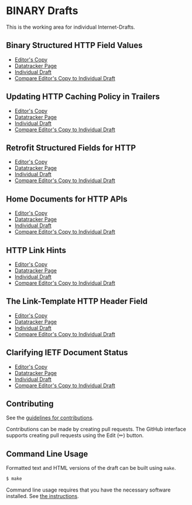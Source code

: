 # BINARY Drafts

This is the working area for individual Internet-Drafts.

## Binary Structured HTTP Field Values

* [Editor's Copy](https://mnot.github.io/I-D/#go.draft-nottingham-binary-structured-headers.html)
* [Datatracker Page](https://datatracker.ietf.org/doc/draft-nottingham-binary-structured-headers)
* [Individual Draft](https://datatracker.ietf.org/doc/html/draft-nottingham-binary-structured-headers)
* [Compare Editor's Copy to Individual Draft](https://mnot.github.io/I-D/#go.draft-nottingham-binary-structured-headers.diff)

## Updating HTTP Caching Policy in Trailers

* [Editor's Copy](https://mnot.github.io/I-D/#go.draft-nottingham-cache-trailers.html)
* [Datatracker Page](https://datatracker.ietf.org/doc/draft-nottingham-cache-trailers)
* [Individual Draft](https://datatracker.ietf.org/doc/html/draft-nottingham-cache-trailers)
* [Compare Editor's Copy to Individual Draft](https://mnot.github.io/I-D/#go.draft-nottingham-cache-trailers.diff)

## Retrofit Structured Fields for HTTP

* [Editor's Copy](https://mnot.github.io/I-D/#go.draft-nottingham-http-structure-retrofit.html)
* [Datatracker Page](https://datatracker.ietf.org/doc/draft-nottingham-http-structure-retrofit)
* [Individual Draft](https://datatracker.ietf.org/doc/html/draft-nottingham-http-structure-retrofit)
* [Compare Editor's Copy to Individual Draft](https://mnot.github.io/I-D/#go.draft-nottingham-http-structure-retrofit.diff)

## Home Documents for HTTP APIs

* [Editor's Copy](https://mnot.github.io/I-D/#go.draft-nottingham-json-home.html)
* [Datatracker Page](https://datatracker.ietf.org/doc/draft-nottingham-json-home)
* [Individual Draft](https://datatracker.ietf.org/doc/html/draft-nottingham-json-home)
* [Compare Editor's Copy to Individual Draft](https://mnot.github.io/I-D/#go.draft-nottingham-json-home.diff)

## HTTP Link Hints

* [Editor's Copy](https://mnot.github.io/I-D/#go.draft-nottingham-link-hint.html)
* [Datatracker Page](https://datatracker.ietf.org/doc/draft-nottingham-link-hint)
* [Individual Draft](https://datatracker.ietf.org/doc/html/draft-nottingham-link-hint)
* [Compare Editor's Copy to Individual Draft](https://mnot.github.io/I-D/#go.draft-nottingham-link-hint.diff)

## The Link-Template HTTP Header Field

* [Editor's Copy](https://mnot.github.io/I-D/#go.draft-nottingham-link-template.html)
* [Datatracker Page](https://datatracker.ietf.org/doc/draft-nottingham-link-template)
* [Individual Draft](https://datatracker.ietf.org/doc/html/draft-nottingham-link-template)
* [Compare Editor's Copy to Individual Draft](https://mnot.github.io/I-D/#go.draft-nottingham-link-template.diff)

## Clarifying IETF Document Status

* [Editor's Copy](https://mnot.github.io/I-D/#go.draft-nottingham-where-does-that-come-from.html)
* [Datatracker Page](https://datatracker.ietf.org/doc/draft-nottingham-where-does-that-come-from)
* [Individual Draft](https://datatracker.ietf.org/doc/html/draft-nottingham-where-does-that-come-from)
* [Compare Editor's Copy to Individual Draft](https://mnot.github.io/I-D/#go.draft-nottingham-where-does-that-come-from.diff)


## Contributing

See the
[guidelines for contributions](https://github.com/mnot/I-D/blob/main/CONTRIBUTING.md).

Contributions can be made by creating pull requests.
The GitHub interface supports creating pull requests using the Edit (✏) button.


## Command Line Usage

Formatted text and HTML versions of the draft can be built using `make`.

```sh
$ make
```

Command line usage requires that you have the necessary software installed.  See
[the instructions](https://github.com/martinthomson/i-d-template/blob/main/doc/SETUP.md).

